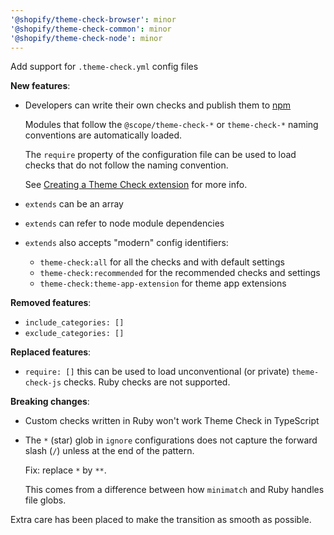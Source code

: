 ```yaml
---
'@shopify/theme-check-browser': minor
'@shopify/theme-check-common': minor
'@shopify/theme-check-node': minor
---
```


Add support for `.theme-check.yml` config files

**New features**:
- Developers can write their own checks and publish them to [npm](https://npmjs.com)

  Modules that follow the `@scope/theme-check-*` or `theme-check-*` naming conventions are automatically loaded.

  The `require` property of the configuration file can be used to load checks that do not follow the naming convention.

  See [Creating a Theme Check extension](docs/writing-your-own-check/index.md) for more info.

- `extends` can be an array
- `extends` can refer to node module dependencies
- `extends` also accepts "modern" config identifiers:
  - `theme-check:all` for all the checks and with default settings
  - `theme-check:recommended` for the recommended checks and settings
  - `theme-check:theme-app-extension` for theme app extensions

**Removed features**:
- `include_categories: []`
- `exclude_categories: []`

**Replaced features**:
- `require: []` this can be used to load unconventional (or private) `theme-check-js` checks. Ruby checks are not supported.

**Breaking changes**:
- Custom checks written in Ruby won't work Theme Check in TypeScript
- The `*` (star) glob in `ignore` configurations does not capture the forward slash (`/`) unless at the end of the pattern.

  Fix: replace `*` by `**`.

  This comes from a difference between how `minimatch` and Ruby handles file globs.

Extra care has been placed to make the transition as smooth as possible.
